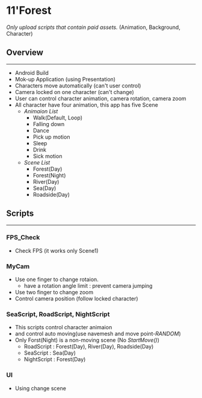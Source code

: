 # 11'Forest


*Only upload scripts that contain paid assets.*
(Animation, Background, Character)

## Overview
---
+ Android Build
+ Mok-up Application (using Presentation)
+ Characters move automatically (can't user control)
+ Camera locked on one character (can't change)
+ User can control character animation, camera rotation, camera zoom
+ All character have four animation, this app has five Scene
  + _Animaion List_
    + Walk(Default, Loop)
    + Falling down
    + Dance
    + Pick up motion
    + Sleep
    + Drink
    + Sick motion
  + _Scene List_
    + Forest(Day)
    + Forest(Night)
    + River(Day)
    + Sea(Day)
    + Roadside(Day)

## Scripts
---
### FPS_Check
+ Check FPS (it works only Scene1) 


### MyCam
+ Use one finger to change rotaion.
  + have a rotation angle limit : prevent camera jumping
+ Use two finger to change zoom 
+ Control camera position (follow locked character)


### SeaScript, RoadScript, NightScript
+ This scripts control character animaion
+ and control auto moving(use navemesh and move point-_RANDOM_)
+ Only Forst(Night) is a non-moving scene (No *StartMove()*)
  + RoadScript : Forest(Day), River(Day), Roadside(Day)
  + SeaScript : Sea(Day)
  + NightScript : Forest(Day)


### UI
+ Using change scene

